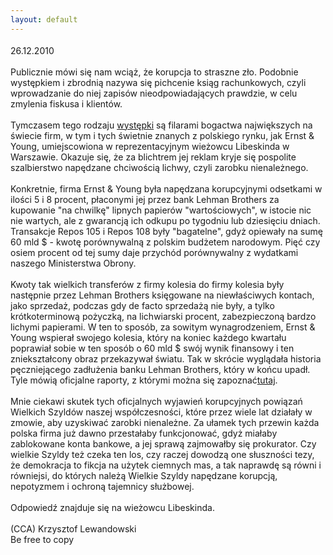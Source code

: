 ```yaml
---
layout: default
---
```


<!--55--><p style="margin: 0px 0px 18px; font-size: 18px; font-family: Helvetica;">
26.12.2010<br><br>Publicznie mówi się nam wciąż, że korupcja to straszne zło. Podobnie występkiem i zbrodnią nazywa się pichcenie ksiąg rachunkowych, czyli wprowadzanie do niej zapisów nieodpowiadających prawdzie, w celu zmylenia fiskusa i klientów.<br><br>Tymczasem tego rodzaju <a style="text-decoration: underline;" target="_blank" title="Występki na Wall Street" href="http://www.readersupportednews.org/off-site-opinion-section/72-72/4371-crime-and-punishment-on-wall-street">występki</a> są filarami bogactwa największych na świecie firm, w tym i tych świetnie znanych z polskiego rynku, jak Ernst &amp; Young, umiejscowiona w reprezentacyjnym wieżowcu Libeskinda w Warszawie. Okazuje się, że za blichtrem jej reklam kryje się pospolite szalbierstwo napędzane chciwością lichwy, czyli zarobku nienależnego.<br><br>Konkretnie, firma Ernst &amp; Young była napędzana korupcyjnymi odsetkami w ilości 5 i 8 procent, płaconymi jej przez bank Lehman Brothers za kupowanie "na chwilkę" lipnych papierów "wartościowych", w istocie nic nie wartych, ale z gwarancją ich odkupu po tygodniu lub dziesięciu dniach. Transakcje Repos 105 i Repos 108 były "bagatelne", gdyż opiewały na sumę 60 mld $ - kwotę porównywalną z polskim budżetem narodowym. Pięć czy osiem procent od tej sumy daje przychód porównywalny z wydatkami naszego Ministerstwa Obrony.<br><br>Kwoty tak wielkich transferów z firmy kolesia do firmy kolesia były następnie przez Lehman Brothers księgowane na niewłaściwych kontach, jako sprzedaż, podczas gdy de facto sprzedażą nie były, a tylko krótkoterminową pożyczką, na lichwiarski procent, zabezpieczoną bardzo lichymi papierami. W ten to sposób, za sowitym wynagrodzeniem, Ernst &amp; Young wspierał swojego kolesia, który na koniec każdego kwartału poprawiał sobie w ten sposób o 60 mld $ swój wynik finansowy i ten zniekształcony obraz przekazywał światu. Tak w skrócie wyglądała historia pęczniejącego zadłużenia banku Lehman Brothers, który w końcu upadł. Tyle mówią oficjalne raporty, z którymi można się zapoznać<a target="" title="Audyt Lehman Brothers" href="http://www1.rollingstone.com/extras/bankruptcyreport.pdf">tutaj</a>.<br><br>Mnie ciekawi skutek tych oficjalnych wyjawień korupcyjnych powiązań Wielkich Szyldów naszej współczesności, które przez wiele lat działały w zmowie, aby uzyskiwać zarobki nienależne. Za ułamek tych przewin każda polska firma już dawno przestałaby funkcjonować, gdyż miałaby zablokowane konta bankowe, a jej sprawą zajmowałby się prokurator. Czy wielkie Szyldy też czeka ten los, czy raczej dowodzą one słuszności tezy, że demokracja to fikcja na użytek ciemnych mas, a tak naprawdę są równi i równiejsi, do których należą Wielkie Szyldy napędzane korupcją, nepotyzmem i ochroną tajemnicy służbowej.<br><br>Odpowiedź znajduje się na wieżowcu Libeskinda.<br><br>(CCA) Krzysztof Lewandowski<br>Be free to copy<br></p>